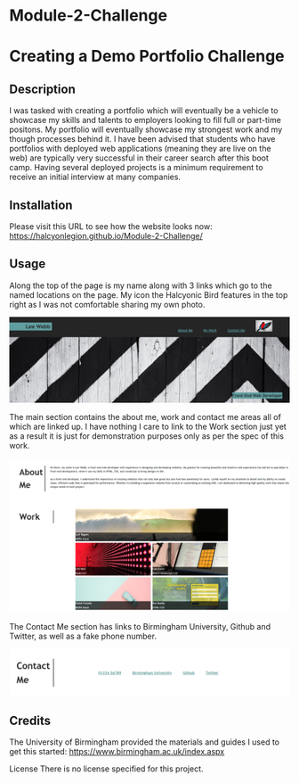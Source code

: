 # Module-2-Challenge

# Creating a Demo Portfolio Challenge

## Description

I was tasked with creating a portfolio which will eventually be a vehicle to showcase my skills and talents to employers looking to fill full or part-time positons. My portfolio will eventually showcase my strongest work and my though processes behind it. I have been advised that students who have portfolios with deployed web applications (meaning they are live on the web) are typically very successful in their career search after this boot camp. Having several deployed projects is a minimum requirement to receive an initial interview at many companies. 

## Installation
Please visit this URL to see how the website looks now: https://halcyonlegion.github.io/Module-2-Challenge/

## Usage

Along the top of the page is my name along with 3 links which go to the named locations on the page. My icon the Halcyonic Bird features in the top right as I was not comfortable sharing my own photo.

![header](assets/images/header1.png)

The main section contains the about me, work and contact me areas all of which are linked up. I have nothing I care to link to the Work section just yet as a result it is just for demonstration purposes only as per the spec of this work.

![body](assets/images/aboutme2.png)

The Contact Me section has links to Birmingham University, Github and Twitter, as well as a fake phone number.

![contact](assets/images/contact3.png)

## Credits

The University of Birmingham provided the materials and guides I used to get this started: https://www.birmingham.ac.uk/index.aspx

License
There is no license specified for this project.